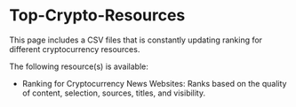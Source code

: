 # Top-Crypto-Resources
This page includes a CSV files that is constantly updating ranking for different cryptocurrency resources.

The following resource(s) is available:
- Ranking for Cryptocurrency News Websites: Ranks based on the quality of content, selection, sources, titles, and visibility. 
